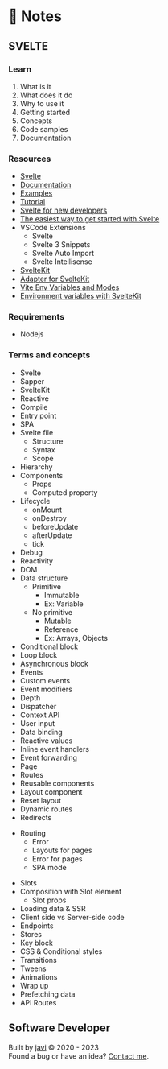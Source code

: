 # :memo: Notes
## SVELTE
### Learn
1. What is it
2. What does it do
3. Why to use it
4. Getting started
5. Concepts
6. Code samples
7. Documentation
### Resources
- [Svelte](https://svelte.dev/)
- [Documentation](https://svelte.dev/docs)
- [Examples](https://svelte.dev/examples)
- [Tutorial](https://svelte.dev/tutorial)
- [Svelte for new developers](https://svelte.dev/blog/svelte-for-new-developers)
- [The easiest way to get started with Svelte](https://svelte.dev/blog/the-easiest-way-to-get-started)
- VSCode Extensions
  * Svelte
  * Svelte 3 Snippets
  * Svelte Auto Import
  * Svelte Intellisense
- [SvelteKit](https://kit.svelte.dev/)
- [Adapter for SvelteKit](https://github.com/sveltejs/kit/tree/master/packages/adapter-static#spa-mode)
- [Vite Env Variables and Modes](https://vitejs.dev/guide/env-and-mode.html)
- [Environment variables with SvelteKit](https://timdeschryver.dev/blog/environment-variables-with-sveltekit)
### Requirements
- Nodejs
### Terms and concepts
- Svelte
- Sapper
- SvelteKit
- Reactive
- Compile
- Entry point
- SPA
- Svelte file
  * Structure
  * Syntax
  * Scope
- Hierarchy
- Components
  * Props
  * Computed property
- Lifecycle
  * onMount
  * onDestroy
  * beforeUpdate
  * afterUpdate
  * tick
- Debug
- Reactivity
- DOM
- Data structure
  * Primitive
    - Immutable
    - Ex: Variable
  * No primitive
    - Mutable
    - Reference
    - Ex: Arrays, Objects
- Conditional block
- Loop block
- Asynchronous block
- Events
- Custom events
- Event modifiers
- Depth
- Dispatcher
- Context API
- User input
- Data binding
- Reactive values
- Inline event handlers
- Event forwarding
- Page
- Routes
- Reusable components
- Layout component
- Reset layout
- Dynamic routes
- Redirects
* Routing
  - Error
  - Layouts for pages
  - Error for pages
  - SPA mode
- Slots
- Composition with Slot element
  * Slot props
- Loading data & SSR
- Client side vs Server-side code
- Endpoints
- Stores
- Key block
- CSS & Conditional styles
- Transitions
- Tweens
- Animations
- Wrap up
- Prefetching data
- API Routes
## Software Developer
Built by [javi](https://github.com/javi0x00/) :copyright: 2020 - 2023  
Found a bug or have an idea? [Contact me](https://www.linkedin.com/in/javi0x00/).
